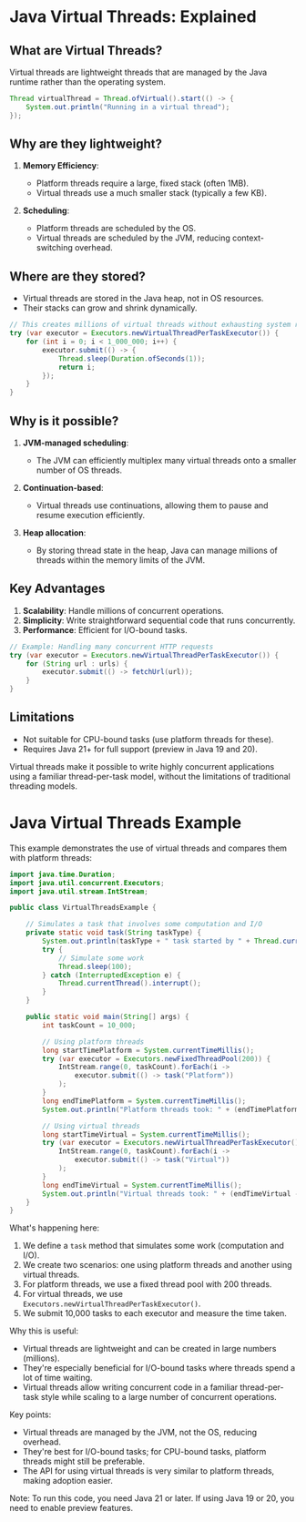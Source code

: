 # Java Virtual Threads: Explained

## What are Virtual Threads?

Virtual threads are lightweight threads that are managed by the Java runtime rather than the operating system.

```java
Thread virtualThread = Thread.ofVirtual().start(() -> {
    System.out.println("Running in a virtual thread");
});
```

## Why are they lightweight?

1. **Memory Efficiency**:
    - Platform threads require a large, fixed stack (often 1MB).
    - Virtual threads use a much smaller stack (typically a few KB).

2. **Scheduling**:
    - Platform threads are scheduled by the OS.
    - Virtual threads are scheduled by the JVM, reducing context-switching overhead.

## Where are they stored?

- Virtual threads are stored in the Java heap, not in OS resources.
- Their stacks can grow and shrink dynamically.

```java
// This creates millions of virtual threads without exhausting system resources
try (var executor = Executors.newVirtualThreadPerTaskExecutor()) {
    for (int i = 0; i < 1_000_000; i++) {
        executor.submit(() -> {
            Thread.sleep(Duration.ofSeconds(1));
            return i;
        });
    }
}
```

## Why is it possible?

1. **JVM-managed scheduling**:
    - The JVM can efficiently multiplex many virtual threads onto a smaller number of OS threads.

2. **Continuation-based**:
    - Virtual threads use continuations, allowing them to pause and resume execution efficiently.

3. **Heap allocation**:
    - By storing thread state in the heap, Java can manage millions of threads within the memory limits of the JVM.

## Key Advantages

1. **Scalability**: Handle millions of concurrent operations.
2. **Simplicity**: Write straightforward sequential code that runs concurrently.
3. **Performance**: Efficient for I/O-bound tasks.

```java
// Example: Handling many concurrent HTTP requests
try (var executor = Executors.newVirtualThreadPerTaskExecutor()) {
    for (String url : urls) {
        executor.submit(() -> fetchUrl(url));
    }
}
```

## Limitations

- Not suitable for CPU-bound tasks (use platform threads for these).
- Requires Java 21+ for full support (preview in Java 19 and 20).

Virtual threads make it possible to write highly concurrent applications using a familiar thread-per-task model, without the limitations of traditional threading models.

# Java Virtual Threads Example

This example demonstrates the use of virtual threads and compares them with platform threads:

```java
import java.time.Duration;
import java.util.concurrent.Executors;
import java.util.stream.IntStream;

public class VirtualThreadsExample {

    // Simulates a task that involves some computation and I/O
    private static void task(String taskType) {
        System.out.println(taskType + " task started by " + Thread.currentThread());
        try {
            // Simulate some work
            Thread.sleep(100);
        } catch (InterruptedException e) {
            Thread.currentThread().interrupt();
        }
    }

    public static void main(String[] args) {
        int taskCount = 10_000;

        // Using platform threads
        long startTimePlatform = System.currentTimeMillis();
        try (var executor = Executors.newFixedThreadPool(200)) {
            IntStream.range(0, taskCount).forEach(i -> 
                executor.submit(() -> task("Platform"))
            );
        }
        long endTimePlatform = System.currentTimeMillis();
        System.out.println("Platform threads took: " + (endTimePlatform - startTimePlatform) + "ms");

        // Using virtual threads
        long startTimeVirtual = System.currentTimeMillis();
        try (var executor = Executors.newVirtualThreadPerTaskExecutor()) {
            IntStream.range(0, taskCount).forEach(i -> 
                executor.submit(() -> task("Virtual"))
            );
        }
        long endTimeVirtual = System.currentTimeMillis();
        System.out.println("Virtual threads took: " + (endTimeVirtual - startTimeVirtual) + "ms");
    }
}
```

What's happening here:

1. We define a `task` method that simulates some work (computation and I/O).
2. We create two scenarios: one using platform threads and another using virtual threads.
3. For platform threads, we use a fixed thread pool with 200 threads.
4. For virtual threads, we use `Executors.newVirtualThreadPerTaskExecutor()`.
5. We submit 10,000 tasks to each executor and measure the time taken.

Why this is useful:
- Virtual threads are lightweight and can be created in large numbers (millions).
- They're especially beneficial for I/O-bound tasks where threads spend a lot of time waiting.
- Virtual threads allow writing concurrent code in a familiar thread-per-task style while scaling to a large number of concurrent operations.

Key points:
- Virtual threads are managed by the JVM, not the OS, reducing overhead.
- They're best for I/O-bound tasks; for CPU-bound tasks, platform threads might still be preferable.
- The API for using virtual threads is very similar to platform threads, making adoption easier.

Note: To run this code, you need Java 21 or later. If using Java 19 or 20, you need to enable preview features.